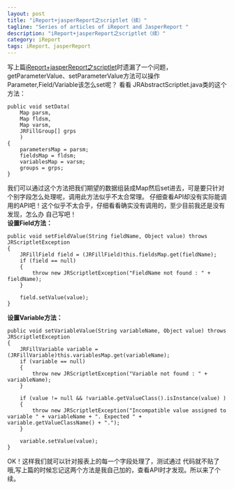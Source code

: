 ```yaml
---
layout: post
title: "iReport+jasperReport之scriptlet（续）"
tagline: "Series of articles of iReport and JasperReport "
description: "iReport+jasperReport之scriptlet（续）"
category: iReport
tags: iReport、jasperReport
---
```


写上篇[iReport+jasperReport之scriptlet][scriptlet]时遗漏了一个问题，getParameterValue、setParameterValue方法可以操作Parameter,Field/Variable该怎么set呢？
看看 JRAbstractScriptlet.java类的这个方法：  
	
	public void setData(
        Map parsm,
        Map fldsm,
        Map varsm,
        JRFillGroup[] grps
        )
    {
        parametersMap = parsm;
        fieldsMap = fldsm;
        variablesMap = varsm;
        groups = grps;
    }
	
我们可以通过这个方法把我们期望的数据组装成Map然后set进去，可是要只针对个别字段怎么处理呢，调用此方法似乎不太合常理。
仔细查看API却没有实际能调用的API吧！这个似乎不太合乎，仔细看看确实没有调用的，至少目前我还是没有发现，怎么办 自己写吧！   
**设置Field方法：**  
	
	public void setFieldValue(String fieldName, Object value) throws JRScriptletException
    {
        JRFillField field = (JRFillField)this.fieldsMap.get(fieldName);
        if (field == null)
        {
            throw new JRScriptletException("FieldName not found : " + fieldName);
        }
        
        field.setValue(value);
    }
	
**设置Variable方法：**  
	
	public void setVariableValue(String variableName, Object value) throws JRScriptletException
    {
        JRFillVariable variable = (JRFillVariable)this.variablesMap.get(variableName);
        if (variable == null)
        {
            throw new JRScriptletException("Variable not found : " + variableName);
        }
        
        if (value != null && !variable.getValueClass().isInstance(value) )
        {
            throw new JRScriptletException("Incompatible value assigned to variable " + variableName + ". Expected " + variable.getValueClassName() + ".");
        }
        
        variable.setValue(value);
    }
	
OK！这样我们就可以针对报表上的每一个字段处理了，测试通过 代码就不贴了哦,写上篇的时候忘记这两个方法是我自己加的，查看API时才发现。所以来了个续。  
	

[scriptlet]: http://jutleo.github.io/2013/05/03/iReport-jasperReport-08/